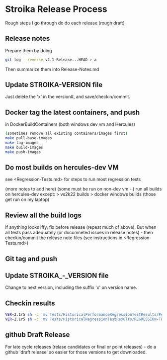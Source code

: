 # Stroika Release Process

Rough steps I go through do do each release (rough draft)

## Release notes

Prepare them by doing

```bash
git log --reverse v2.1-Release...HEAD > a
```

Then summarize them into Release-Notes.md

## Update STROIKA\-VERSION file

Just delete the 'x' in the version#, and save/checkin/commit.

## Docker tag the latest containers, and push

in DockerBuildContainers (both windows dev vm and Hercules)

```bash
(sometimes remove all existing containers/images first)
make pull-base-images
make tag-images
make build-images
make push-images
```

## Do most builds on hercules-dev VM

see <Regression-Tests.md> for steps to run most regression tests

(more notes to add here)
(some must be run on non-dev vm - )
run all builds on hercules-dev except:
    >   vs2k22 builds
    >   docker windows builds
(those get run on my laptop)

## Review all the build logs

If anything looks iffy, fix before release (repeat much of above). But when all tests pass adequately (or documneted issues in release notes) - then checkin/commit the release note files (see instructions in <Regression-Tests.md>)


## Git tag and push

## Update STROIKA\_-_VERSION file

Change to next version, including the suffix 'x' on version name.


## Checkin results

```bash
VER=2.1r5 sh -c 'mv Tests/HistoricalPerformanceRegressionTestResults/PerformanceDump-*$VER*.txt Tests/HistoricalPerformanceRegressionTestResults/2.1/ && git add Tests/HistoricalPerformanceRegressionTestResults/2.1/PerformanceDump-*$VER.txt'
VER=2.1r5 sh -c 'mv Tests/HistoricalRegressionTestResults/REGRESSION-TESTS-*-$VER-OUT.txt Tests/HistoricalRegressionTestResults/2.1/ && git add Tests/HistoricalRegressionTestResults/2.1/REGRESSION-TESTS-*-$VER-OUT.txt'
```


## github Draft Release

For late cycle releases (relase candidates or final or point releases) - do a github 'draft release' so easier for those versions to get downloaded.